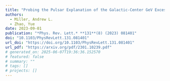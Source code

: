 ```yaml
---
title: "Probing the Pulsar Explanation of the Galactic-Center GeV Excess Using Continuous Gravitational-Wave Searches"
authors:
  - Miller, Andrew L.
  - Zhao, Yue
date: 2023-09-01
publication: "*Phys. Rev. Lett.* **131**(8) (2023) 081401"
doi: "10.1103/PhysRevLett.131.081401"
url_doi: "https://doi.org/10.1103/PhysRevLett.131.081401"
url_pdf: "https://arxiv.org/pdf/2301.10239.pdf"
# generated_on: 2025-06-07T19:36:36.152570
# featured: false
# summary: ""
# tags: []
# projects: []
---
```

